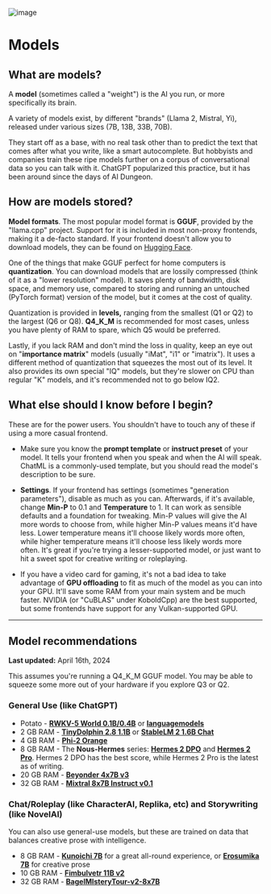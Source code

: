 ![image](https://user-images.githubusercontent.com/55674863/230696024-98ce9e16-f558-4402-ac43-0e7f960c118c.png)

# Models
## What are models?
A **model** (sometimes called a "weight") is the AI you run, or more specifically its brain.

A variety of models exist, by different "brands" (Llama 2, Mistral, Yi), released under various sizes (7B, 13B, 33B, 70B).

They start off as a base, with no real task other than to predict the text that comes after what you write, like a smart autocomplete. But hobbyists and companies train these ripe models further on a corpus of conversational data so you can talk with it. ChatGPT popularized this practice, but it has been around since the days of AI Dungeon.

## How are models stored?
**Model formats**. The most popular model format is **GGUF**, provided by the "llama.cpp" project. Support for it is included in most non-proxy frontends, making it a de-facto standard. If your frontend doesn't allow you to download models, they can be found on [Hugging Face](https://huggingface.co/models?search=gguf).

One of the things that make GGUF perfect for home computers is **quantization**. You can download models that are lossily compressed (think of it as a "lower resolution" model). It saves plenty of bandwidth, disk space, and memory use, compared to storing and running an untouched (PyTorch format) version of the model, but it comes at the cost of quality.

Quantization is provided in **levels,** ranging from the smallest (Q1 or Q2) to the largest (Q6 or Q8). **Q4_K_M** is recommended for most cases, unless you have plenty of RAM to spare, which Q5 would be preferred.

Lastly, if you lack RAM and don't mind the loss in quality, keep an eye out on "**importance matrix**" models (usually "iMat", "i1" or "imatrix"). It uses a different method of quantization that squeezes the most out of its level. It also provides its own special "IQ" models, but they're slower on CPU than regular "K" models, and it's recommended not to go below IQ2.

## What else should I know before I begin?
These are for the power users. You shouldn't have to touch any of these if using a more casual frontend.

- Make sure you know the **prompt template** or **instruct preset** of your model. It tells your frontend when you speak and when the AI will speak. ChatML is a commonly-used template, but you should read the model's description to be sure.

- **Settings**. If your frontend has settings (sometimes "generation parameters"), disable as much as you can. Afterwards, if it's available, change **Min-P** to 0.1 and **Temperature** to 1. It can work as sensible defaults and a foundation for tweaking. Min-P values will give the AI more words to choose from, while higher Min-P values means it'd have less. Lower temperature means it'll choose likely words more often, while higher temperature means it'll choose less likely words more often. It's great if you're trying a lesser-supported model, or just want to hit a sweet spot for creative writing or roleplaying.

- If you have a video card for gaming, it's not a bad idea to take advantage of **GPU offloading** to fit as much of the model as you can into your GPU. It'll save some RAM from your main system and be much faster. NVIDIA (or "CuBLAS" under KoboldCpp) are the best supported, but some frontends have support for any Vulkan-supported GPU.

* * *

## Model recommendations
**Last updated:** April 16th, 2024

This assumes you're running a Q4_K_M GGUF model. You may be able to squeeze some more out of your hardware if you explore Q3 or Q2.

### General Use (like ChatGPT)
- Potato - **[RWKV-5 World 0.1B/0.4B](https://huggingface.co/latestissue/rwkv-5-world-ggml-quantized)** or **[languagemodels](https://github.com/jncraton/languagemodels)**
- 2 GB RAM - **[TinyDolphin 2.8 1.1B](https://huggingface.co/Crataco/TinyDolphin-2.8-1.1b-imatrix-GGUF)** or **[StableLM 2 1.6B Chat](https://huggingface.co/Crataco/stablelm-2-1_6b-chat-imatrix-GGUF)**
- 4 GB RAM - **[Phi-2 Orange](https://huggingface.co/Crataco/phi-2-orange-v2-imatrix-GGUF)**
- 8 GB RAM - The **Nous-Hermes** series: **[Hermes 2 DPO](https://huggingface.co/Crataco/Nous-Hermes-2-Mistral-7B-DPO-imatrix-GGUF)** and **[Hermes 2 Pro](https://huggingface.co/qwp4w3hyb/Hermes-2-Pro-Mistral-7B-iMat-GGUF)**. Hermes 2 DPO has the best score, while Hermes 2 Pro is the latest as of writing.
- 20 GB RAM - **[Beyonder 4x7B v3](https://huggingface.co/mradermacher/Beyonder-4x7B-v3-i1-GGUF)**
- 32 GB RAM - **[Mixtral 8x7B Instruct v0.1](https://huggingface.co/mradermacher/Mixtral-8x7B-Instruct-v0.1-i1-GGUF)**
  
### Chat/Roleplay (like CharacterAI, Replika, etc) and Storywriting (like NovelAI)
You can also use general-use models, but these are trained on data that balances creative prose with intelligence.
- 8 GB RAM - **[Kunoichi 7B](https://huggingface.co/Lewdiculous/Kunoichi-DPO-v2-7B-GGUF-Imatrix)** for a great all-round experience, or **[Erosumika 7B](https://huggingface.co/Lewdiculous/Erosumika-7B-v3-0.2-GGUF-IQ-Imatrix)** for creative prose
- 10 GB RAM - **[Fimbulvetr 11B v2](https://huggingface.co/mradermacher/Fimbulvetr-11B-v2-i1-GGUF)**
- 32 GB RAM - **[BagelMIsteryTour-v2-8x7B](https://huggingface.co/ycros/BagelMIsteryTour-v2-8x7B-GGUF)**

